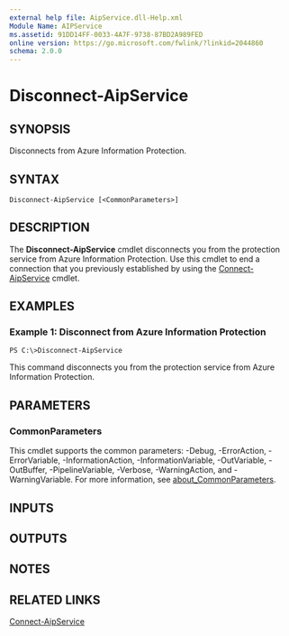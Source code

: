 ```yaml
---
external help file: AipService.dll-Help.xml
Module Name: AIPService
ms.assetid: 91DD14FF-0033-4A7F-9738-87BD2A989FED
online version: https://go.microsoft.com/fwlink/?linkid=2044860
schema: 2.0.0
---
```


# Disconnect-AipService

## SYNOPSIS
Disconnects from Azure Information Protection.

## SYNTAX

```
Disconnect-AipService [<CommonParameters>]
```

## DESCRIPTION
The **Disconnect-AipService** cmdlet disconnects you from the protection service from Azure Information Protection. Use this cmdlet to end a connection that you previously established by using the [Connect-AipService](./Connect-AipService.md) cmdlet.

## EXAMPLES

### Example 1: Disconnect from Azure Information Protection
```
PS C:\>Disconnect-AipService
```

This command disconnects you from the protection service from Azure Information Protection.

## PARAMETERS

### CommonParameters
This cmdlet supports the common parameters: -Debug, -ErrorAction, -ErrorVariable, -InformationAction, -InformationVariable, -OutVariable, -OutBuffer, -PipelineVariable, -Verbose, -WarningAction, and -WarningVariable. For more information, see [about_CommonParameters](https://go.microsoft.com/fwlink/?LinkID=113216).

## INPUTS

## OUTPUTS

## NOTES

## RELATED LINKS

[Connect-AipService](./Connect-AipService.md)

